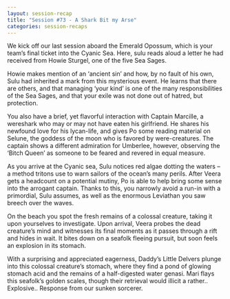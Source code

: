 ```yaml
---
layout: session-recap
title: "Session #73 - A Shark Bit my Arse"
categories: session-recaps
---
```


We kick off our last session aboard the Emerald Opossum, which is your team’s final ticket into the Cyanic Sea. Here, sulu reads aloud a letter he had received from Howie Sturgel, one of the five Sea Sages.

Howie makes mention of an ‘ancient sin’ and how, by no fault of his own, Sulu had inherited a mark from this mysterious event. He learns that there are others, and that managing ‘your kind’ is one of the many responsibilities of the Sea Sages, and that your exile was not done out of hatred, but protection.

You also have a brief, yet flavorful interaction with Captain Marcille, a wereshark who may or may not have eaten his girlfriend. He shares his newfound love for his lycan-life, and gives Po some reading material on Selune, the goddess of the moon who is favored by were-creatures. The captain shows a different admiration for Umberlee, however, observing the ‘Bitch Queen’ as someone to be feared and revered in equal measure.

As you arrive at the Cyanic sea, Sulu notices red algae dotting the waters – a method tritons use to warn sailors of the ocean’s many perils. After Veera gets a headcount on a potential mutiny, Po is able to help bring some sense into the arrogant captain. Thanks to this, you narrowly avoid a run-in with a primordial, Sulu assumes, as well as the enormous Leviathan you saw breech over the waves.

On the beach you spot the fresh remains of a colossal creature, taking it upon yourselves to investigate. Upon arrival, Veera probes the dead creature’s mind and witnesses its final moments as it passes through a rift and hides in wait. It bites down on a seafolk fleeing pursuit, but soon feels an explosion in its stomach.

With a surprising and appreciated eagerness, Daddy’s Little Delvers plunge into this colossal creature’s stomach, where they find a pond of glowing stomach acid and the remains of a half-digested water genasi. Mari flays this seafolk’s golden scales, though their retrieval would illicit a rather.. Explosive.. Response from our sunken sorcerer.
